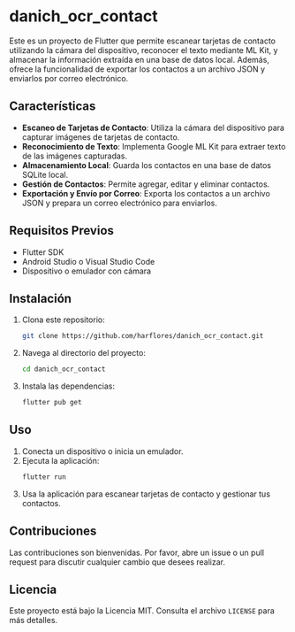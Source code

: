 # danich_ocr_contact

Este es un proyecto de Flutter que permite escanear tarjetas de contacto utilizando la cámara del dispositivo, reconocer el texto mediante ML Kit, y almacenar la información extraída en una base de datos local. Además, ofrece la funcionalidad de exportar los contactos a un archivo JSON y enviarlos por correo electrónico.

## Características

- **Escaneo de Tarjetas de Contacto**: Utiliza la cámara del dispositivo para capturar imágenes de tarjetas de contacto.
- **Reconocimiento de Texto**: Implementa Google ML Kit para extraer texto de las imágenes capturadas.
- **Almacenamiento Local**: Guarda los contactos en una base de datos SQLite local.
- **Gestión de Contactos**: Permite agregar, editar y eliminar contactos.
- **Exportación y Envío por Correo**: Exporta los contactos a un archivo JSON y prepara un correo electrónico para enviarlos.

## Requisitos Previos

- Flutter SDK
- Android Studio o Visual Studio Code
- Dispositivo o emulador con cámara

## Instalación

1. Clona este repositorio:
   ```bash
   git clone https://github.com/harflores/danich_ocr_contact.git
   ```
2. Navega al directorio del proyecto:
   ```bash
   cd danich_ocr_contact
   ```
3. Instala las dependencias:
   ```bash
   flutter pub get
   ```

## Uso

1. Conecta un dispositivo o inicia un emulador.
2. Ejecuta la aplicación:
   ```bash
   flutter run
   ```
3. Usa la aplicación para escanear tarjetas de contacto y gestionar tus contactos.

## Contribuciones

Las contribuciones son bienvenidas. Por favor, abre un issue o un pull request para discutir cualquier cambio que desees realizar.

## Licencia

Este proyecto está bajo la Licencia MIT. Consulta el archivo `LICENSE` para más detalles.


